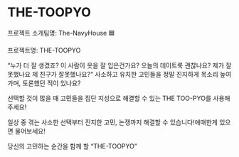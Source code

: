 # THE-TOOPYO


프로젝트 소개팀명: The-NavyHouse 🟦
<br>

프로젝트명: THE-TOOPYO


“누가 더 잘 생겼죠? 이 사람이 옷을 잘 입은건가요? 오늘의 데이트룩 괜찮나요? 제가 잘못했나요 제 친구가 잘못했나요?“
사소하고 유치한 고민들을 정말 진지하게 목소리 높여가며, 토론했던 적이 있나요? 

선택할 것이 많을 때 고민들을 집단 지성으로 해결할 수 있는 THE TOO-PYO를 사용해주세요!

일상 중 겪는 사소한 선택부터 진지한 고민, 논쟁까지 해결할 수 있습니다!애매한게 있으면 물어보세요!

당신의 고민하는 순간을 함께 할 “THE-TOOPYO”

